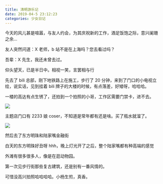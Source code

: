 ```yaml
---
title: 清明游乐记
date: 2019-04-5 23:12:23
categories: 少女日记
---
```


今天的风儿甚是喧嚣，与友人约会，为其庆祝新的工作，酒足饭饱之际，意兴阑珊之余...

<!--more-->

友人突然问道：X 老师，b 站不是在上海吗？您去看过吗？

吾辈：X 先生，我还未曾去过。

仰头望天，已是半日中。相视一笑，言罢相与行

先去了 bili 总部，刚下地铁路上在施工，步行了 20 分钟，来到了门口的小电视立绘，说实话，见到挂着 bili 牌子的大楼的时候，有点落差，好矮呀，哈哈哈。

一楼的高达有点生锈了，还拍到一个拍照的小哥，工作区需要门禁卡，进不去。

![](/images/bili-一楼高达.jpeg)

主题店门口有 2233 娘 coser，不知道是常年都有还是啥。买了瓶水就溜了。

![](/images/bili-罗森主题店.jpeg)

然后去了东方明珠和陆家嘴金融街

白天的东方明珠好丑呀 hhh，晚上灯光开了之后，整个陆家嘴都有种高端的感觉

外滩有很多很多人，像是在逛动物园。

第一次见步行街那些复古建筑，还是别有一番风情的。

可惜没高兴拍照哈哈哈哈。小杨生煎，真香。
